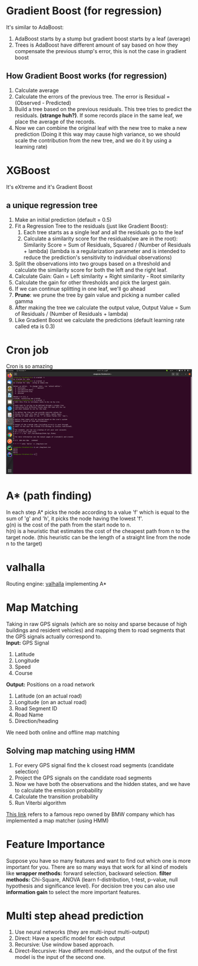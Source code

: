 # Gradient Boost (for regression)
It's similar to AdaBoost:
1. AdaBoost starts by a stump but gradient boost starts by a leaf (average)
2. Trees is AdaBoost have different amount of say based on how they compensate the previous stump's error, this is not 
   the case in gradient boost 
   
## How Gradient Boost works (for regression)
1. Calculate average
2. Calculate the errors of the previous tree. The error is Residual = (Observed - Predicted)
3. Build a tree based on the previous residuals. This tree tries to predict the residuals. **(strange huh?)**. If some 
records place in the same leaf, we place the average of the records.
4. Now we can combine the original leaf with the new tree to make a new prediction (Doing it this way may cause high 
   variance, so we should scale the contribution from the new tree, and we do it by using a learning rate)
   
# XGBoost
It's eXtreme and it's Gradient Boost
## a unique regression tree
1. Make an initial prediction (default = 0.5)
2. Fit a Regression Tree to the residuals (just like Gradient Boost):
    1. Each tree starts as a single leaf and all the residuals go to the leaf
    2. Calculate a similarity score for the residuals(we are in the root): Similarity Score = Sum of Residuals, Squared / (Number of Residuals + lambda)
    (lambda is a regularization parameter and is intended to reduce the prediction's sensitivity to individual observations)
3. Split the observations into two groups based on a threshold and calculate the similarity score for both the left and the 
right leaf.
4. Calculate Gain: Gain = Left similarity + Right similarity - Root similarity
5. Calculate the gain for other thresholds and pick the largest gain.
6. If we can continue splitting in one leaf, we'll go ahead
7. **Prune**: we prune the tree by gain value and picking a number called gamma
8. After making the tree we calculate the output value, Output Value = Sum of Residuals / (Number of Residuals + lambda)
9. Like Gradient Boost we calculate the predictions (default learning rate called eta is 0.3)

# Cron job
Cron is so amazing
![](cron.png)

# A* (path finding)
In each step A* picks the node according to a value 'f' which is equal to the sum of 'g' and 'h', it picks the node 
having the lowest 'f'.<br/>
g(n) is the cost of the path from the start node to n.<br/>
h(n) is a heuristic that estimates the cost of the cheapest path from n to the target node. (this heuristic can be the
length of a straight line from the node n to the target)

# valhalla
Routing engine: [valhalla](https://github.com/valhalla/valhalla) implementing A*

# Map Matching
Taking in raw GPS signals (which are so noisy and sparse because of high buildings and resident vehicles) and mapping 
them to road segments that the GPS signals actually correspond to.<br/>
**Input:** GPS Signal
1. Latitude
2. Longitude
3. Speed
4. Course

**Output:** Positions on a road network
1. Latitude (on an actual road)
2. Longitude (on an actual road)
3. Road Segment ID
4. Road Name
5. Direction/heading

We need both online and offline map matching

## Solving map matching using HMM
1. For every GPS signal find the k closest road segments (candidate selection)
2. Project the GPS signals on the candidate road segments
3. Now we have both the observations and the hidden states, and we have to calculate the emission probability
4. Calculate the transition probability
5. Run Viterbi algorithm

[This link](https://github.com/bmwcarit/barefoot) refers to a famous repo owned by BMW company which has implemented a 
map matcher (using HMM)

# Feature Importance
Suppose you have so many features and want to find out which one is more important for you. There are so many ways that 
work for all kind of models like **wrapper methods:** forward selection, backward selection. **filter methods:** 
   Chi-Square, ANOVA (learn f-distribution, t-test, p-value, null hypothesis and significance level). For decision tree
you can also use **information gain** to select the more important features.

# Multi step ahead prediction
1. Use neural networks (they are multi-input multi-output)
2. Direct: Have a specific model for each output
3. Recursive: Use window based approach.
4. Direct-Recursive: Have different models, and the output of the first model is the input of the second one.